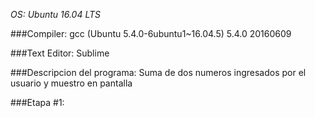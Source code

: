 _OS: Ubuntu 16.04 LTS_

###Compiler: gcc (Ubuntu 5.4.0-6ubuntu1~16.04.5) 5.4.0 20160609

###Text Editor: Sublime

###Descripcion del programa: Suma de dos numeros ingresados por el usuario y muestro en pantalla

###Etapa #1:

